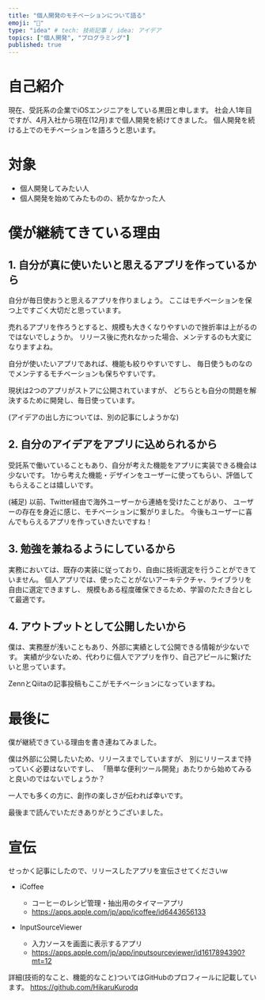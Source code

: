 ```yaml
---
title: "個人開発のモチベーションについて語る"
emoji: "🐾"
type: "idea" # tech: 技術記事 / idea: アイデア
topics: ["個人開発", "プログラミング"]
published: true
---
```


# 自己紹介
現在、受託系の企業でiOSエンジニアをしている黒田と申します。
社会人1年目ですが、4月入社から現在(12月)まで個人開発を続けてきました。
個人開発を続ける上でのモチベーションを語ろうと思います。

# 対象
- 個人開発してみたい人
- 個人開発を始めてみたものの、続かなかった人

# 僕が継続てきている理由
## 1. 自分が真に使いたいと思えるアプリを作っているから
自分が毎日使おうと思えるアプリを作りましょう。
ここはモチベーションを保つ上ですごく大切だと思っています。

売れるアプリを作ろうとすると、規模も大きくなりやすいので挫折率は上がるのではないでしょうか。
リリース後に売れなかった場合、メンテするのも大変になりますよね。

自分が使いたいアプリであれば、機能も絞りやすいですし、
毎日使うものなのでメンテするモチベーションも保ちやすいです。

現状は2つのアプリがストアに公開されていますが、
どちらとも自分の問題を解決するために開発し、毎日使っています。

(アイデアの出し方については、別の記事にしようかな)

## 2. 自分のアイデアをアプリに込められるから
受託系で働いていることもあり、自分が考えた機能をアプリに実装できる機会は少ないです。
1から考えた機能・デザインをユーザーに使ってもらい、評価してもらえることは嬉しいです。

(補足)
以前、Twitter経由で海外ユーザーから連絡を受けたことがあり、
ユーザーの存在を身近に感じ、モチベーションに繋がりました。
今後もユーザーに喜んでもらえるアプリを作っていきたいですね！

## 3. 勉強を兼ねるようにしているから
実務においては、既存の実装に従っており、自由に技術選定を行うことができていません。
個人アプリでは、使ったことがないアーキテクチャ、ライブラリを自由に選定できますし、
規模もある程度確保できるため、学習のたたき台として最適です。

## 4. アウトプットとして公開したいから
僕は、実務歴が浅いこともあり、外部に実績として公開できる情報が少ないです。
実績が少ないため、代わりに個人でアプリを作り、自己アピールに繋げたいと思っています。

ZennとQiitaの記事投稿もここがモチベーションになっていますね。

# 最後に
僕が継続できている理由を書き連ねてみました。

僕は外部に公開したいため、リリースまでしていますが、
別にリリースまで持っていく必要はないですし、
「簡単な便利ツール開発」あたりから始めてみると良いのではないでしょうか？

一人でも多くの方に、創作の楽しさが伝われば幸いです。

最後まで読んでいただきありがとうございました。

# 宣伝
せっかく記事にしたので、リリースしたアプリを宣伝させてくださいw

- iCoffee
  - コーヒーのレシピ管理・抽出用のタイマーアプリ
  - https://apps.apple.com/jp/app/icoffee/id6443656133

- InputSourceViewer
  - 入力ソースを画面に表示するアプリ
  - https://apps.apple.com/jp/app/inputsourceviewer/id1617894390?mt=12

詳細(技術的なこと、機能的なこと)ついてはGitHubのプロフィールに記載しています。
https://github.com/HikaruKurodq
